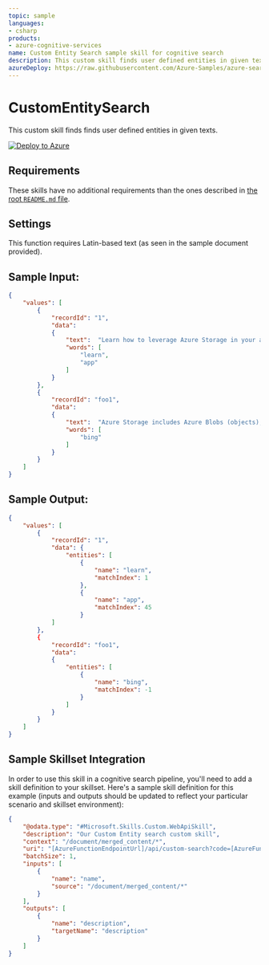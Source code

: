 ```yaml
---
topic: sample
languages:
- csharp
products:
- azure-cognitive-services
name: Custom Entity Search sample skill for cognitive search
description: This custom skill finds user defined entities in given texts.
azureDeploy: https://raw.githubusercontent.com/Azure-Samples/azure-search-power-skills/master/Text/CustomEntitySearch/azuredeploy.json
---
```


# CustomEntitySearch

This custom skill finds finds user defined entities in given texts.

[![Deploy to Azure](https://azuredeploy.net/deploybutton.svg)](https://portal.azure.com/#create/Microsoft.Template/uri/https%3A%2F%2Fraw.githubusercontent.com%2FAzure-Samples%2Fazure-search-power-skills%2Fmaster%2FText%2FCustomEntitySearch%2Fazuredeploy.json)

## Requirements

These skills have no additional requirements than the ones described in [the root `README.md` file](../../README.md).

## Settings

This function requires Latin-based text (as seen in the sample document provided).

## Sample Input:

```json
{
    "values": [
        {
            "recordId": "1",
            "data":
            {
                "text":  "Learn how to leverage Azure Storage in your applications with our quickstarts and tutorials.",
				"words": [
					"learn",
					"app"
				]
            }
        },
        {
            "recordId": "foo1",
            "data":
            {
                "text":  "Azure Storage includes Azure Blobs (objects), Azure Data Lake Storage Gen2, Azure Files, Azure Queues, and Azure Tables.",
				"words": [
					"bing"
				]
            }
        }
    ]
}
```

## Sample Output:

```json
{
    "values": [
        {
            "recordId": "1",
            "data": {
				"entities": [
					{
						"name": "learn",
						"matchIndex": 1
					},
					{
						"name": "app",
						"matchIndex": 45
					}
			]
        },
        {
            "recordId": "foo1",
            "data": 
			{
				"entities": [
					{
						"name": "bing",
						"matchIndex": -1
					}
				]
			}
        }
    ]
}
```

## Sample Skillset Integration

In order to use this skill in a cognitive search pipeline, you'll need to add a skill definition to your skillset.
Here's a sample skill definition for this example (inputs and outputs should be updated to reflect your particular scenario and skillset environment):

```json
{
    "@odata.type": "#Microsoft.Skills.Custom.WebApiSkill",
    "description": "Our Custom Entity search custom skill",
    "context": "/document/merged_content/*",
    "uri": "[AzureFunctionEndpointUrl]/api/custom-search?code=[AzureFunctionDefaultHostKey]",
    "batchSize": 1,
    "inputs": [
        {
            "name": "name",
            "source": "/document/merged_content/*"
        }
    ],
    "outputs": [
        {
            "name": "description",
            "targetName": "description"
        }
    ]
}
```

